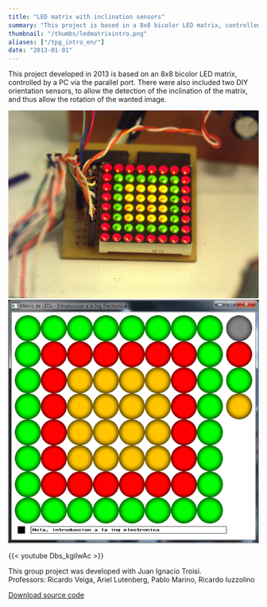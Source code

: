 ```yaml
---
title: "LED matrix with inclination sensors"
summary: "This project is based in a 8x8 bicolor LED matrix, controlled by a PC via the parallel port. We also included two homemade orientation sensors, allowing the detection of the matrix angle."
thumbnail: "/thumbs/ledmatrixintro.png"
aliases: ["/tpg_intro_en/"]
date: "2013-01-01"
---
```

	
This project developed in 2013 is based on an 8x8 bicolor LED matrix, controlled by a PC via the parallel port. There were also included two DIY orientation sensors, to allow the detection of the inclination of the matrix, and thus allow the rotation of the wanted image.

![Working LED matrix](/images/intromatriz.jpg)
![LED matrix control software](/images/introprgm.png)

{{< youtube Dbs_kgilwAc >}}

This group project was developed with Juan Ignacio Troisi.\
Professors: Ricardo Veiga, Ariel Lutenberg, Pablo Marino, Ricardo Iuzzolino

[Download source code](/downloads/matrizLedsIntro260613.zip)
